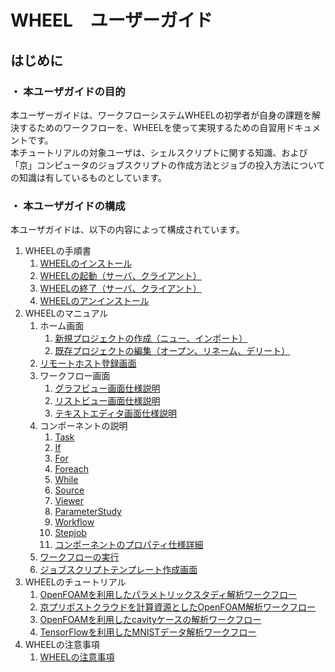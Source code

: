 # WHEEL　ユーザーガイド 

## はじめに
### ・ 本ユーザガイドの目的  
本ユーザーガイドは、ワークフローシステムWHEELの初学者が自身の課題を解決するためのワークフローを、WHEELを使って実現するための自習用ドキュメントです。  
本チュートリアルの対象ユーザは、シェルスクリプトに関する知識、および「京」コンピュータのジョブスクリプトの作成方法とジョブの投入方法についての知識は有しているものとしています。  
### ・ 本ユーザガイドの構成  
本ユーザガイドは、以下の内容によって構成されています。  
1. WHEELの手順書
    1. [WHEELのインストール](WHEEL_introduction/1_install/install.md)
    1. [WHEELの起動（サーバ、クライアント）](WHEEL_introduction/2_start/start.md)
    1. [WHEELの終了（サーバ、クライアント）](WHEEL_introduction/3_finish/finish.md)
    1. [WHEELのアンインストール](WHEEL_introduction/4_uninstall/uninstall.md)
1. WHEELのマニュアル
    1. ホーム画面
        1. [新規プロジェクトの作成（ニュー、インポート）](WHEEL_manual/1_home_screen/create_project.md)
        1. [既存プロジェクトの編集（オープン、リネーム、デリート）](WHEEL_manual/1_home_screen/edit_project.md)
    1. [リモートホスト登録画面](WHEEL_manual/2_remotehost_screen/remotehost.md)
    1. ワークフロー画面
        1. [グラフビュー画面仕様説明](WHEEL_manual/3_workflow_screen/1_graphview.md)
        1. [リストビュー画面仕様説明](WHEEL_manual/3_workflow_screen/2_listview.md)
        1. [テキストエディタ画面仕様説明](WHEEL_manual/3_workflow_screen/3_rapid.md)
    1. コンポーネントの説明
        1. [Task](WHEEL_manual/4_component/1_Task.md)
        1. [If](WHEEL_manual/4_component/2_If.md)
        1. [For](WHEEL_manual/4_component/3_For.md)
        1. [Foreach](WHEEL_manual/4_component/4_Foreach.md)
        1. [While](WHEEL_manual/4_component/5_While.md)
        1. [Source](WHEEL_manual/4_component/6_Source.md)
        1. [Viewer](WHEEL_manual/4_component/7_Viewer.md)
        1. [ParameterStudy](WHEEL_manual/4_component/8_ParameterStudy.md)
        1. [Workflow](WHEEL_manual/4_component/9_Workflow.md)
        1. [Stepjob](WHEEL_manual/4_component/10_Stepjob.md)
        1. [コンポーネントのプロパティ仕様詳細](WHEEL_manual/4_component/11_component_design.md)
    1. [ワークフローの実行](WHEEL_manual/5_execute_workflow/execute_workflow.md)
    1. [ジョブスクリプトテンプレート作成画面](WHEEL_manual/6_jobScript_screen/jobScript.md)
1. WHEELのチュートリアル
    1. [OpenFOAMを利用したパラメトリックスタディ解析ワークフロー](WHEEL_tutorial/1_OpenFOAM_PS_sample/OpenFOAM_PS_sample.md)  
    1. [京プリポストクラウドを計算資源としたOpenFOAM解析ワークフロー](WHEEL_tutorial/2_2_OpenFOAM_KPrepostCloud_sample/OpenFOAM_KPrepostCloud_sample.md)  
    1. [OpenFOAMを利用したcavityケースの解析ワークフロー](WHEEL_tutorial/3_OpenFOAM_TCS_sample/OpenFOAM_TCS_sample.md)  
    1. [TensorFlowを利用したMNISTデータ解析ワークフロー](WHEEL_tutorial/4_TensorFlow_UGE_sample/TensorFlow_UGE_sample.md)  
1. WHEELの注意事項
    1. [WHEELの注意事項](ATTENTION.md)